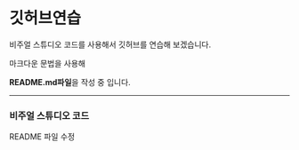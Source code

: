 # 깃허브연습

비주얼 스튜디오 코드를 사용해서 깃허브를 연습해 보겠습니다.

마크다운 문법을 사용해

**README.md파일**을 작성 중 입니다.

------

### 비주얼 스튜디오 코드

README 파일 수정
